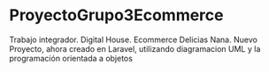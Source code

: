 # ProyectoGrupo3Ecommerce
 Trabajo integrador. Digital House.  Ecommerce Delicias Nana.  Nuevo Proyecto, ahora creado en Laravel, utilizando diagramacion UML y la programación orientada a objetos
